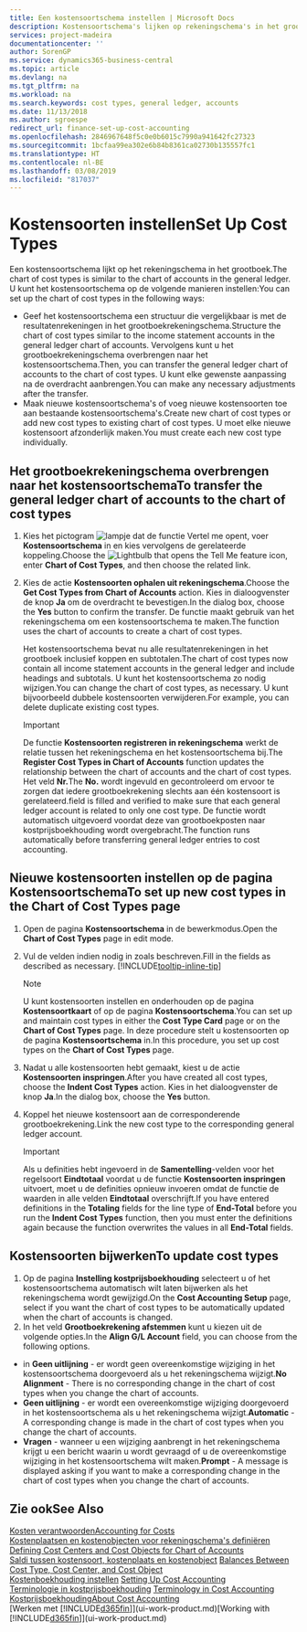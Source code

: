 ```yaml
---
title: Een kostensoortschema instellen | Microsoft Docs
description: Kostensoortschema's lijken op rekeningschema's in het grootboek.
services: project-madeira
documentationcenter: ''
author: SorenGP
ms.service: dynamics365-business-central
ms.topic: article
ms.devlang: na
ms.tgt_pltfrm: na
ms.workload: na
ms.search.keywords: cost types, general ledger, accounts
ms.date: 11/13/2018
ms.author: sgroespe
redirect_url: finance-set-up-cost-accounting
ms.openlocfilehash: 2846967648f5c0e0b6015c7990a941642fc27323
ms.sourcegitcommit: 1bcfaa99ea302e6b84b8361ca02730b135557fc1
ms.translationtype: HT
ms.contentlocale: nl-BE
ms.lasthandoff: 03/08/2019
ms.locfileid: "817037"
---
```

# <a name="set-up-cost-types"></a><span data-ttu-id="87f0e-103">Kostensoorten instellen</span><span class="sxs-lookup"><span data-stu-id="87f0e-103">Set Up Cost Types</span></span>
<span data-ttu-id="87f0e-104">Een kostensoortschema lijkt op het rekeningschema in het grootboek.</span><span class="sxs-lookup"><span data-stu-id="87f0e-104">The chart of cost types is similar to the chart of accounts in the general ledger.</span></span> <span data-ttu-id="87f0e-105">U kunt het kostensoortschema op de volgende manieren instellen:</span><span class="sxs-lookup"><span data-stu-id="87f0e-105">You can set up the chart of cost types in the following ways:</span></span>  

-   <span data-ttu-id="87f0e-106">Geef het kostensoortschema een structuur die vergelijkbaar is met de resultatenrekeningen in het grootboekrekeningschema.</span><span class="sxs-lookup"><span data-stu-id="87f0e-106">Structure the chart of cost types similar to the income statement accounts in the general ledger chart of accounts.</span></span> <span data-ttu-id="87f0e-107">Vervolgens kunt u het grootboekrekeningschema overbrengen naar het kostensoortschema.</span><span class="sxs-lookup"><span data-stu-id="87f0e-107">Then, you can transfer the general ledger chart of accounts to the chart of cost types.</span></span> <span data-ttu-id="87f0e-108">U kunt elke gewenste aanpassing na de overdracht aanbrengen.</span><span class="sxs-lookup"><span data-stu-id="87f0e-108">You can make any necessary adjustments after the transfer.</span></span>  
-   <span data-ttu-id="87f0e-109">Maak nieuwe kostensoortschema's of voeg nieuwe kostensoorten toe aan bestaande kostensoortschema's.</span><span class="sxs-lookup"><span data-stu-id="87f0e-109">Create new chart of cost types or add new cost types to existing chart of cost types.</span></span> <span data-ttu-id="87f0e-110">U moet elke nieuwe kostensoort afzonderlijk maken.</span><span class="sxs-lookup"><span data-stu-id="87f0e-110">You must create each new cost type individually.</span></span>  

## <a name="to-transfer-the-general-ledger-chart-of-accounts-to-the-chart-of-cost-types"></a><span data-ttu-id="87f0e-111">Het grootboekrekeningschema overbrengen naar het kostensoortschema</span><span class="sxs-lookup"><span data-stu-id="87f0e-111">To transfer the general ledger chart of accounts to the chart of cost types</span></span>  
1.  <span data-ttu-id="87f0e-112">Kies het pictogram ![lampje dat de functie Vertel me opent](media/ui-search/search_small.png "Vertel me wat u wilt doen"), voer **Kostensoortschema** in en kies vervolgens de gerelateerde koppeling.</span><span class="sxs-lookup"><span data-stu-id="87f0e-112">Choose the ![Lightbulb that opens the Tell Me feature](media/ui-search/search_small.png "Tell me what you want to do") icon, enter **Chart of Cost Types**, and then choose the related link.</span></span>  
2.  <span data-ttu-id="87f0e-113">Kies de actie **Kostensoorten ophalen uit rekeningschema**.</span><span class="sxs-lookup"><span data-stu-id="87f0e-113">Choose the **Get Cost Types from Chart of Accounts** action.</span></span> <span data-ttu-id="87f0e-114">Kies in dialoogvenster de knop **Ja** om de overdracht te bevestigen.</span><span class="sxs-lookup"><span data-stu-id="87f0e-114">In the dialog box, choose the **Yes** button to confirm the transfer.</span></span> <span data-ttu-id="87f0e-115">De functie maakt gebruik van het rekeningschema om een kostensoortschema te maken.</span><span class="sxs-lookup"><span data-stu-id="87f0e-115">The function uses the chart of accounts to create a chart of cost types.</span></span>  

    <span data-ttu-id="87f0e-116">Het kostensoortschema bevat nu alle resultatenrekeningen in het grootboek inclusief koppen en subtotalen.</span><span class="sxs-lookup"><span data-stu-id="87f0e-116">The chart of cost types now contain all income statement accounts in the general ledger and include headings and subtotals.</span></span> <span data-ttu-id="87f0e-117">U kunt het kostensoortschema zo nodig wijzigen.</span><span class="sxs-lookup"><span data-stu-id="87f0e-117">You can change the chart of cost types, as necessary.</span></span> <span data-ttu-id="87f0e-118">U kunt bijvoorbeeld dubbele kostensoorten verwijderen.</span><span class="sxs-lookup"><span data-stu-id="87f0e-118">For example, you can delete duplicate existing cost types.</span></span>  

    > [!IMPORTANT]  
    >  <span data-ttu-id="87f0e-119">De functie **Kostensoorten registreren in rekeningschema** werkt de relatie tussen het rekeningschema en het kostensoortschema bij.</span><span class="sxs-lookup"><span data-stu-id="87f0e-119">The **Register Cost Types in Chart of Accounts** function updates the relationship between the chart of accounts and the chart of cost types.</span></span> <span data-ttu-id="87f0e-120">Het veld **Nr.**</span><span class="sxs-lookup"><span data-stu-id="87f0e-120">The **No.**</span></span> <span data-ttu-id="87f0e-121">wordt ingevuld en gecontroleerd om ervoor te zorgen dat iedere grootboekrekening slechts aan één kostensoort is gerelateerd.</span><span class="sxs-lookup"><span data-stu-id="87f0e-121">field is filled and verified to make sure that each general ledger account is related to only one cost type.</span></span> <span data-ttu-id="87f0e-122">De functie wordt automatisch uitgevoerd voordat deze van grootboekposten naar kostprijsboekhouding wordt overgebracht.</span><span class="sxs-lookup"><span data-stu-id="87f0e-122">The function runs automatically before transferring general ledger entries to cost accounting.</span></span>  

## <a name="to-set-up-new-cost-types-in-the-chart-of-cost-types-page"></a><span data-ttu-id="87f0e-123">Nieuwe kostensoorten instellen op de pagina Kostensoortschema</span><span class="sxs-lookup"><span data-stu-id="87f0e-123">To set up new cost types in the Chart of Cost Types page</span></span>  
1.  <span data-ttu-id="87f0e-124">Open de pagina **Kostensoortschema** in de bewerkmodus.</span><span class="sxs-lookup"><span data-stu-id="87f0e-124">Open the **Chart of Cost Types** page in edit mode.</span></span>  
2.  <span data-ttu-id="87f0e-125">Vul de velden indien nodig in zoals beschreven.</span><span class="sxs-lookup"><span data-stu-id="87f0e-125">Fill in the fields as described as necessary.</span></span> [!INCLUDE[tooltip-inline-tip](includes/tooltip-inline-tip_md.md)]

    > [!NOTE]  
    >  <span data-ttu-id="87f0e-126">U kunt kostensoorten instellen en onderhouden op de pagina **Kostensoortkaart** of op de pagina **Kostensoortschema**.</span><span class="sxs-lookup"><span data-stu-id="87f0e-126">You can set up and maintain cost types in either the **Cost Type Card** page or on the **Chart of Cost Types** page.</span></span> <span data-ttu-id="87f0e-127">In deze procedure stelt u kostensoorten op de pagina **Kostensoortschema** in.</span><span class="sxs-lookup"><span data-stu-id="87f0e-127">In this procedure, you set up cost types on the **Chart of Cost Types** page.</span></span>

3.  <span data-ttu-id="87f0e-128">Nadat u alle kostensoorten hebt gemaakt, kiest u de actie **Kostensoorten inspringen**.</span><span class="sxs-lookup"><span data-stu-id="87f0e-128">After you have created all cost types, choose the **Indent Cost Types** action.</span></span> <span data-ttu-id="87f0e-129">Kies in het dialoogvenster de knop **Ja**.</span><span class="sxs-lookup"><span data-stu-id="87f0e-129">In the dialog box, choose the **Yes** button.</span></span>  
4.  <span data-ttu-id="87f0e-130">Koppel het nieuwe kostensoort aan de corresponderende grootboekrekening.</span><span class="sxs-lookup"><span data-stu-id="87f0e-130">Link the new cost type to the corresponding general ledger account.</span></span>  

    > [!IMPORTANT]  
    >  <span data-ttu-id="87f0e-131">Als u definities hebt ingevoerd in de **Samentelling**-velden voor het regelsoort **Eindtotaal** voordat u de functie **Kostensoorten inspringen** uitvoert, moet u de definities opnieuw invoeren omdat de functie de waarden in alle velden **Eindtotaal** overschrijft.</span><span class="sxs-lookup"><span data-stu-id="87f0e-131">If you have entered definitions in the **Totaling** fields for the line type of **End-Total** before you run the **Indent Cost Types** function, then you must enter the definitions again because the function overwrites the values in all **End-Total** fields.</span></span>  

## <a name="to-update-cost-types"></a><span data-ttu-id="87f0e-132">Kostensoorten bijwerken</span><span class="sxs-lookup"><span data-stu-id="87f0e-132">To update cost types</span></span>  
1.  <span data-ttu-id="87f0e-133">Op de pagina **Instelling kostprijsboekhouding** selecteert u of het kostensoortschema automatisch wilt laten bijwerken als het rekeningschema wordt gewijzigd.</span><span class="sxs-lookup"><span data-stu-id="87f0e-133">On the **Cost Accounting Setup** page, select if you want the chart of cost types to be automatically updated when the chart of accounts is changed.</span></span>  
2.  <span data-ttu-id="87f0e-134">In het veld **Grootboekrekening afstemmen** kunt u kiezen uit de volgende opties.</span><span class="sxs-lookup"><span data-stu-id="87f0e-134">In the **Align G/L Account** field, you can choose from the following options.</span></span>  

- <span data-ttu-id="87f0e-135">in **Geen uitlijning** - er wordt geen overeenkomstige wijziging in het kostensoortschema doorgevoerd als u het rekeningschema wijzigt.</span><span class="sxs-lookup"><span data-stu-id="87f0e-135">**No Alignment** - There is no corresponding change in the chart of cost types when you change the chart of accounts.</span></span>  
- <span data-ttu-id="87f0e-136">**Geen uitlijning** - er wordt een overeenkomstige wijziging doorgevoerd in het kostensoortschema als u het rekeningschema wijzigt.</span><span class="sxs-lookup"><span data-stu-id="87f0e-136">**Automatic** - A corresponding change is made in the chart of cost types when you change the chart of accounts.</span></span>  
- <span data-ttu-id="87f0e-137">**Vragen** - wanneer u een wijziging aanbrengt in het rekeningschema krijgt u een bericht waarin u wordt gevraagd of u de overeenkomstige wijziging in het kostensoortschema wilt maken.</span><span class="sxs-lookup"><span data-stu-id="87f0e-137">**Prompt** - A message is displayed asking if you want to make a corresponding change in the chart of cost types when you change the chart of accounts.</span></span>  

## <a name="see-also"></a><span data-ttu-id="87f0e-138">Zie ook</span><span class="sxs-lookup"><span data-stu-id="87f0e-138">See Also</span></span>  
[<span data-ttu-id="87f0e-139">Kosten verantwoorden</span><span class="sxs-lookup"><span data-stu-id="87f0e-139">Accounting for Costs</span></span>](finance-manage-cost-accounting.md)  
<span data-ttu-id="87f0e-140">[Kostenplaatsen en kostenobjecten voor rekeningschema's definiëren](finance-defining-cost-centers-and-cost-objects-for-chart-of-accounts.md) </span><span class="sxs-lookup"><span data-stu-id="87f0e-140">[Defining Cost Centers and Cost Objects for Chart of Accounts](finance-defining-cost-centers-and-cost-objects-for-chart-of-accounts.md) </span></span>  
<span data-ttu-id="87f0e-141">[Saldi tussen kostensoort, kostenplaats en kostenobject](finance-balances-between-cost-type-cost-center-and-cost-object.md) </span><span class="sxs-lookup"><span data-stu-id="87f0e-141">[Balances Between Cost Type, Cost Center, and Cost Object](finance-balances-between-cost-type-cost-center-and-cost-object.md) </span></span>  
<span data-ttu-id="87f0e-142">[Kostenboekhouding instellen](finance-set-up-cost-accounting.md) </span><span class="sxs-lookup"><span data-stu-id="87f0e-142">[Setting Up Cost Accounting](finance-set-up-cost-accounting.md) </span></span>  
<span data-ttu-id="87f0e-143">[Terminologie in kostprijsboekhouding](finance-terminology-in-cost-accounting.md) </span><span class="sxs-lookup"><span data-stu-id="87f0e-143">[Terminology in Cost Accounting](finance-terminology-in-cost-accounting.md) </span></span>  
[<span data-ttu-id="87f0e-144">Kostprijsboekhouding</span><span class="sxs-lookup"><span data-stu-id="87f0e-144">About Cost Accounting</span></span>](finance-about-cost-accounting.md)  
<span data-ttu-id="87f0e-145">[Werken met [!INCLUDE[d365fin](includes/d365fin_md.md)]](ui-work-product.md)</span><span class="sxs-lookup"><span data-stu-id="87f0e-145">[Working with [!INCLUDE[d365fin](includes/d365fin_md.md)]](ui-work-product.md)</span></span>
